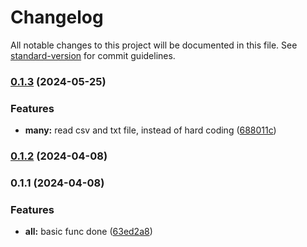 # Changelog

All notable changes to this project will be documented in this file. See [standard-version](https://github.com/conventional-changelog/standard-version) for commit guidelines.

### [0.1.3](https://github.com/wolfzxcv/gen-ai/compare/v0.1.2...v0.1.3) (2024-05-25)


### Features

* **many:** read csv and txt file, instead of hard coding ([688011c](https://github.com/wolfzxcv/gen-ai/commit/688011ca83ab1f91690b4e6cafc2f4c6764e3d31))

### [0.1.2](https://github.com/wolfzxcv/gen-ai/compare/v0.1.1...v0.1.2) (2024-04-08)

### 0.1.1 (2024-04-08)


### Features

* **all:** basic func done ([63ed2a8](https://github.com/wolfzxcv/gen-ai/commit/63ed2a8044a77300d36d2bacc2489457832c3a79))
